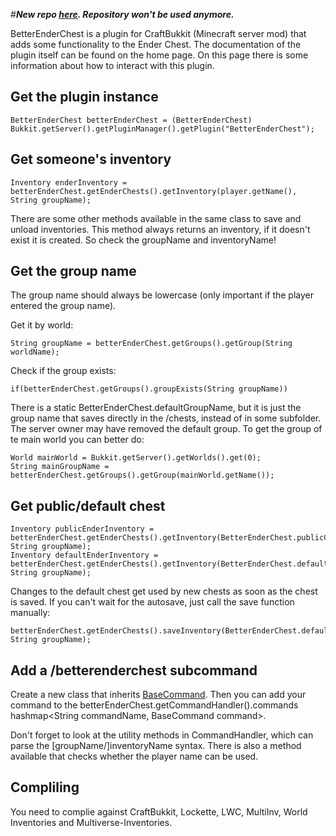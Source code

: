 #***New repo [here](https://github.com/rutgerkok/BetterEnderChest). Repository won't be used anymore.***

BetterEnderChest is a plugin for CraftBukkit (Minecraft server mod) that adds some functionality to the Ender Chest. The documentation of the plugin itself can be found on the home page. On this page there is some information about how to interact with this plugin.

## Get the plugin instance

    BetterEnderChest betterEnderChest = (BetterEnderChest) Bukkit.getServer().getPluginManager().getPlugin("BetterEnderChest");

## Get someone's inventory

    Inventory enderInventory = betterEnderChest.getEnderChests().getInventory(player.getName(), String groupName);

There are some other methods available in the same class to save and unload inventories. This method always returns an inventory, if it doesn't exist it is created. So check the groupName and inventoryName!

## Get the group name

The group name should always be lowercase (only important if the player entered the group name).

Get it by world:

    String groupName = betterEnderChest.getGroups().getGroup(String worldName);

Check if the group exists:

    if(betterEnderChest.getGroups().groupExists(String groupName))

There is a static BetterEnderChest.defaultGroupName, but it is just the group name that saves directly in the /chests, instead of in some subfolder. The server owner may have removed the default group. To get the group of te main world you can better do:

    World mainWorld = Bukkit.getServer().getWorlds().get(0);
    String mainGroupName = betterEnderChest.getGroups().getGroup(mainWorld.getName());

## Get public/default chest
    Inventory publicEnderInventory = betterEnderChest.getEnderChests().getInventory(BetterEnderChest.publicChestName, String groupName);
    Inventory defaultEnderInventory = betterEnderChest.getEnderChests().getInventory(BetterEnderChest.defaultChestName, String groupName);

Changes to the default chest get used by new chests as soon as the chest is saved. If you can't wait for the autosave, just call the save function manually:

    betterEnderChest.getEnderChests().saveInventory(BetterEnderChest.defaultChestName, String groupName);

## Add a /betterenderchest subcommand
Create a new class that inherits [BaseCommand](https://github.com/rutgerkok/BetterEnderChest/blob/master/src/nl/rutgerkok/BetterEnderChest/commands/BaseCommand.java). Then  you can add your command to the betterEnderChest.getCommandHandler().commands hashmap<String commandName, BaseCommand command>.

Don't forget to look at the utility methods in CommandHandler, which can parse the [groupName/]inventoryName syntax. There is also a method available that checks whether the player name can be used.

## Compliling

You need to complie against CraftBukkit, Lockette, LWC, MultiInv, World Inventories and Multiverse-Inventories.
